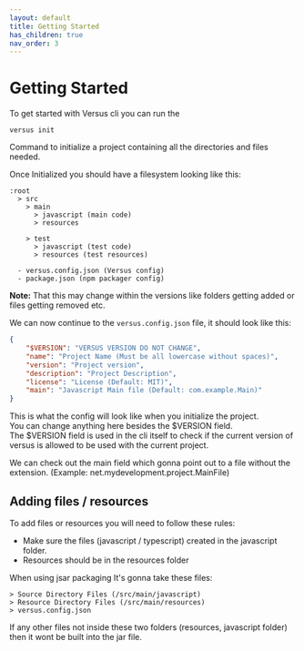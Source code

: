 ```yaml
---
layout: default
title: Getting Started
has_children: true
nav_order: 3
---
```


# Getting Started
To get started with Versus cli you can run the
```
versus init
```
Command to initialize a project containing all the directories and files needed.

Once Initialized you should have a filesystem looking like this:
```
:root
  > src
    > main
      > javascript (main code)
      > resources
      
    > test
      > javascript (test code)
      > resources (test resources)

  - versus.config.json (Versus config)
  - package.json (npm packager config)
```
**Note:** That this may change within the versions like folders getting added or files getting removed etc.

We can now continue to the `versus.config.json` file, it should look like this:
```json
{
    "$VERSION": "VERSUS VERSION DO NOT CHANGE",
    "name": "Project Name (Must be all lowercase without spaces)",
    "version": "Project version",
    "description": "Project Description",
    "license": "License (Default: MIT)",
    "main": "Javascript Main file (Default: com.example.Main)"
}
```
This is what the config will look like when you initialize the project.  
You can change anything here besides the $VERSION field.  
The $VERSION field is used in the cli itself to check if the current version of versus is allowed to be used with the current project.

We can check out the main field which gonna point out to a file without the extension. (Example: net.mydevelopment.project.MainFile)

## Adding files / resources
To add files or resources you will need to follow these rules:
- Make sure the files (javascript / typescript) created in the javascript folder.
- Resources should be in the resources folder

When using jsar packaging It's gonna take these files:
```
> Source Directory Files (/src/main/javascript)
> Resource Directory Files (/src/main/resources)
> versus.config.json
```
If any other files not inside these two folders (resources, javascript folder) then it wont be built into the jar file.